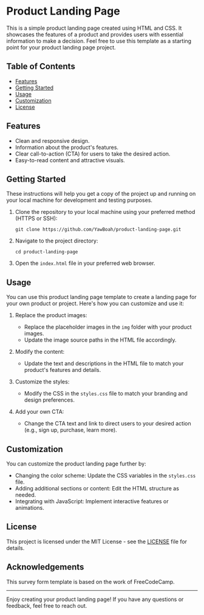 # Product Landing Page

This is a simple product landing page created using HTML and CSS. It showcases the features of a product and provides users with essential information to make a decision. Feel free to use this template as a starting point for your product landing page project.

## Table of Contents

- [Features](#features)
- [Getting Started](#getting-started)
- [Usage](#usage)
- [Customization](#customization)
- [License](#license)

## Features

- Clean and responsive design.
- Information about the product's features.
- Clear call-to-action (CTA) for users to take the desired action.
- Easy-to-read content and attractive visuals.

## Getting Started

These instructions will help you get a copy of the project up and running on your local machine for development and testing purposes.

1. Clone the repository to your local machine using your preferred method (HTTPS or SSH):

   ```shell
   git clone https://github.com/YawBoah/product-landing-page.git
   ```

2. Navigate to the project directory:

   ```shell
   cd product-landing-page
   ```

3. Open the `index.html` file in your preferred web browser.

## Usage

You can use this product landing page template to create a landing page for your own product or project. Here's how you can customize and use it:

1. Replace the product images:
   - Replace the placeholder images in the `img` folder with your product images.
   - Update the image source paths in the HTML file accordingly.

2. Modify the content:
   - Update the text and descriptions in the HTML file to match your product's features and details.

3. Customize the styles:
   - Modify the CSS in the `styles.css` file to match your branding and design preferences.

4. Add your own CTA:
   - Change the CTA text and link to direct users to your desired action (e.g., sign up, purchase, learn more).

## Customization

You can customize the product landing page further by:

- Changing the color scheme: Update the CSS variables in the `styles.css` file.
- Adding additional sections or content: Edit the HTML structure as needed.
- Integrating with JavaScript: Implement interactive features or animations.

## License

This project is licensed under the MIT License - see the [LICENSE](LICENSE) file for details.

## Acknowledgements
This survey form template is based on the work of FreeCodeCamp.

---

Enjoy creating your product landing page! If you have any questions or feedback, feel free to reach out.
